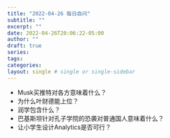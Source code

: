 ```yaml
---
title: "2022-04-26 每日自问"
subtitle: ""
excerpt: ""
date: 2022-04-26T20:06:22-05:00
author: ""
draft: true
series:
tags:
categories:
layout: single # single or single-sidebar
---
```


- Musk买推特对各方意味着什么？
- 为什么叶财德能上位？
- 润学包含什么？
- 巴基斯坦针对孔子学院的恐袭对普通国人意味着什么？
- 让小学生设计Analytics是否可行？